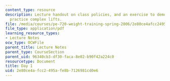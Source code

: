 ```yaml
---
content_type: resource
description: Lecture handout on class policies, and an exercise to demonstrate and
  practice complex lifts.
file: /media/courses/pe-720-weight-training-spring-2006/2e80ce4afcc2495afe8b7126981cd0e6_day1.pdf
file_type: application/pdf
learning_resource_types:
- Lecture Notes
ocw_type: OCWFile
parent_title: Lecture Notes
parent_type: CourseSection
parent_uid: 96340cb3-df30-faca-8e02-b90f42a224c0
resourcetype: Document
title: Day 1
uid: 2e80ce4a-fcc2-495a-fe8b-7126981cd0e6
---
```

